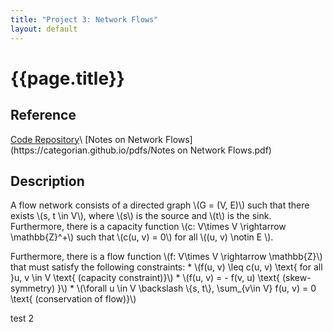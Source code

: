 ```yaml
---
title: "Project 3: Network Flows"
layout: default
---
```

<h1>{{page.title}}</h1>

<h2>Reference</h2>
<a href = "https://github.com/CategorIAN/CSCI_532_HW3">Code Repository</a>\
[Notes on Network Flows](https://categorian.github.io/pdfs/Notes on Network Flows.pdf)

<h2>Description</h2>
<p>
A flow network consists of a directed graph \(G = (V, E)\) such that there exists \(s, t \in V\), where \(s\) is the source and \(t\) is the sink. Furthermore, there is a capacity function \(c: V\times V \rightarrow \mathbb{Z}^+\) such that \(c(u, v) = 0\) for all \((u, v) \notin E \).
</p>

<p>
Furthermore, there is a flow function \(f: V\times V \rightarrow \mathbb{Z}\) that must satisfy the following constraints:
* \(f(u, v) \leq c(u, v) \text{ for all }u, v \in V \text{ (capacity constraint)}\)
* \(f(u, v) = - f(v, u) \text{ (skew-symmetry) }\)
* \(\forall u \in V \backslash \{s, t\}, \sum_{v\in V} f(u, v) = 0 \text{ (conservation of flow)}\)
</p>
test 2

